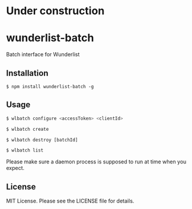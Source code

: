 # Under construction

# wunderlist-batch
Batch interface for Wunderlist

## Installation

```shell
$ npm install wunderlist-batch -g
```

## Usage

```js
$ wlbatch configure <accessToken> <clientId>

$ wlbatch create 

$ wlbatch destroy [batchId]

$ wlbatch list
```

Please make sure a daemon process is supposed to run at time when you expect.

## License

MIT License. Please see the LICENSE file for details.